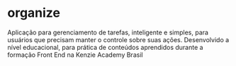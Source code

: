# organize
Aplicação para gerenciamento de tarefas, inteligente e simples, para usuários que precisam manter o controle sobre suas ações. Desenvolvido a nível educacional, para prática de conteúdos aprendidos durante a formação Front End na Kenzie Academy Brasil
